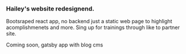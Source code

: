 ### Hailey's website redesignend.

Bootsraped react app, no backend just a static web page to highlight acomplishmenets and more. Sing up for trainings through like to partner site.

Coming soon, gatsby app with blog cms
